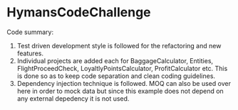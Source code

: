 # HymansCodeChallenge

Code summary:

1. Test driven development style is followed for the refactoring and new features.
2. Individual projects are added each for BaggageCalculator, Entities, FlightProceedCheck, LoyaltlyPointsCalculator, ProfitCalculator etc. This is done so as to keep code separation and clean coding guidelines.
3. Dependency injection technique is followed. MOQ can also be used over here in order to mock data but since this example does not depend on any external depedency it is not used.